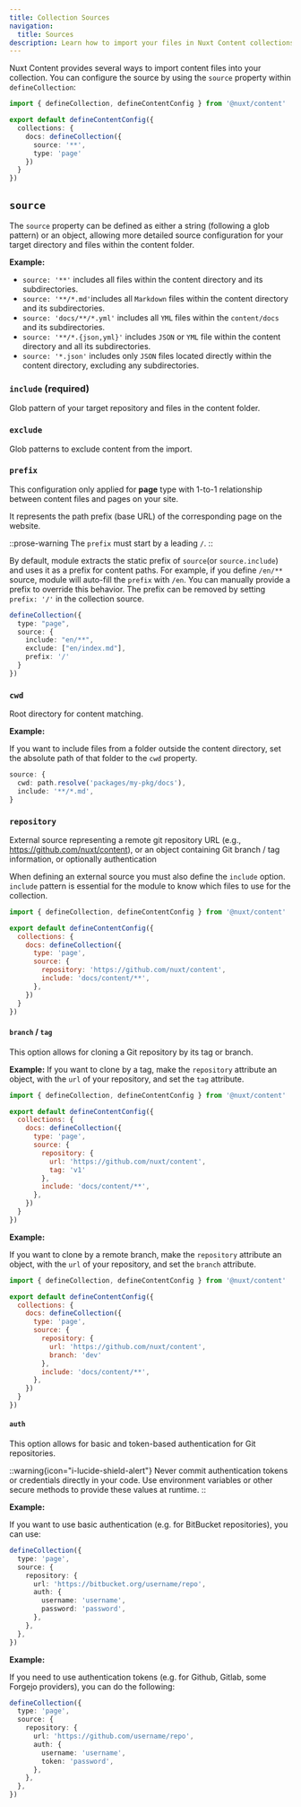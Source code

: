 ```yaml
---
title: Collection Sources
navigation:
  title: Sources
description: Learn how to import your files in Nuxt Content collections.
---
```


Nuxt Content provides several ways to import content files into your collection. You can configure the source by using the `source` property within `defineCollection`:

```ts [content.config.ts]
import { defineCollection, defineContentConfig } from '@nuxt/content'

export default defineContentConfig({
  collections: {
    docs: defineCollection({
      source: '**',
      type: 'page'
    })
  }
})
```

## `source`

The `source` property can be defined as either a string (following a glob pattern) or an object, allowing more detailed source configuration for your target directory and files within the content folder.

**Example:**

- `source: '**'` includes all files within the content directory and its subdirectories.
- `source: '**/*.md'`includes all `Markdown` files within the content directory and its subdirectories.
- `source: 'docs/**/*.yml'` includes all `YML` files within the `content/docs` and its subdirectories.
- `source: '**/*.{json,yml}'` includes `JSON` or `YML` file within the content directory and all its subdirectories.
- `source: '*.json'` includes only `JSON` files located directly within the content directory, excluding any subdirectories.

### `include` (required)

Glob pattern of your target repository and files in the content folder.

### `exclude`

Glob patterns to exclude content from the import.

### `prefix`

This configuration only applied for **page** type with 1-to-1 relationship between content files and pages on your site.

It represents the path prefix (base URL) of the corresponding page on the website.

::prose-warning
The `prefix` must start by a leading `/`.
::

By default, module extracts the static prefix of `source`(or `source.include`) and uses it as a prefix for content paths. For example, if you define `/en/**` source, module will auto-fill the `prefix` with `/en`. You can manually provide a prefix to override this behavior. The prefix can be removed by setting `prefix: '/'` in the collection source.

```ts
defineCollection({
  type: "page",
  source: {
    include: "en/**",
    exclude: ["en/index.md"],
    prefix: '/'
  }
})
```

### `cwd`

Root directory for content matching.

**Example:**

If you want to include files from a folder outside the content directory, set the absolute path of that folder to the `cwd` property.

```ts
source: {
  cwd: path.resolve('packages/my-pkg/docs'),
  include: '**/*.md',
}
```

### `repository`

External source representing a remote git repository URL (e.g., <https://github.com/nuxt/content>), or an object containing Git branch / tag information, or optionally authentication

When defining an external source you must also define the `include` option.
`include` pattern is essential for the module to know which files to use for the collection.

```js
import { defineCollection, defineContentConfig } from '@nuxt/content'

export default defineContentConfig({
  collections: {
    docs: defineCollection({
      type: 'page',
      source: {
        repository: 'https://github.com/nuxt/content',
        include: 'docs/content/**',
      },
    })
  }
})
```

#### `branch` / `tag`
This option allows for cloning a Git repository by its tag or branch.

**Example:**
If you want to clone by a tag, make the `repository` attribute an object, with the `url` of your repository, and set the `tag` attribute.

```js
import { defineCollection, defineContentConfig } from '@nuxt/content'

export default defineContentConfig({
  collections: {
    docs: defineCollection({
      type: 'page',
      source: {
        repository: {
          url: 'https://github.com/nuxt/content',
          tag: 'v1'
        },
        include: 'docs/content/**',
      },
    })
  }
})
```

**Example:**

If you want to clone by a remote branch, make the `repository` attribute an object, with the `url` of your repository, and set the `branch` attribute.


```js
import { defineCollection, defineContentConfig } from '@nuxt/content'

export default defineContentConfig({
  collections: {
    docs: defineCollection({
      type: 'page',
      source: {
        repository: {
          url: 'https://github.com/nuxt/content',
          branch: 'dev'
        },
        include: 'docs/content/**',
      },
    })
  }
})
```

#### `auth`
This option allows for basic and token-based authentication for Git repositories.

::warning{icon="i-lucide-shield-alert"}
Never commit authentication tokens or credentials directly in your code. Use environment variables or other secure methods to provide these values at runtime.
::

**Example:**

If you want to use basic authentication (e.g. for BitBucket repositories), you can use:
```ts
defineCollection({
  type: 'page',
  source: {
    repository: {
      url: 'https://bitbucket.org/username/repo',
      auth: {
        username: 'username',
        password: 'password',
      },
    },
  },
})
```

**Example:**

If you need to use authentication tokens (e.g. for Github, Gitlab, some Forgejo providers), you can do the following:
```ts
defineCollection({
  type: 'page',
  source: {
    repository: {
      url: 'https://github.com/username/repo',
      auth: {
        username: 'username',
        token: 'password',
      },
    },
  },
})
```